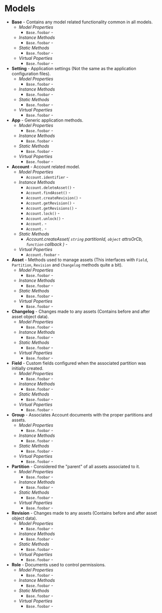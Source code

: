 # Models
- **Base** - Contains any model related functionality common in all models.
  - *Model Properties*
    - `Base.foobar` -  
  - *Instance Methods*
    - `Base.foobar` - 
  - *Static Methods*
    - `Base.foobar` - 
  - *Virtual Poperties*
    - `Base.foobar` - 
- **Setting** - Application settings (Not the same as the application configuration files).
  - *Model Properties*
    - `Base.foobar` -  
  - *Instance Methods*
    - `Base.foobar` - 
  - *Static Methods*
    - `Base.foobar` - 
  - *Virtual Poperties*
    - `Base.foobar` - 
- **App** - Generic application methods.
  - *Model Properties*
    - `Base.foobar` -  
  - *Instance Methods*
    - `Base.foobar` - 
  - *Static Methods*
    - `Base.foobar` - 
  - *Virtual Poperties*
    - `Base.foobar` - 
- **Account** - Account related model.
  - *Model Properties*
    - `Account.identifier` -  
  - *Instance Methods*
    - `Account.deleteAsset()` - 
    - `Account.findAsset()` - 
    - `Account.createRevision()` - 
    - `Account.getRevision()` - 
    - `Account.getRevisions()` - 
    - `Account.lock()` - 
    - `Account.unlock()` - 
    - `Account.` - 
    - `Account.` - 
  - *Static Methods*
    - *Account.createAsset( `string` partitionId, `object` attrsOrCb, `function` callback )* - 
  - *Virtual Poperties*
    - `Account.foobar` - 
- **Asset** - Methods used to manage assets (This interfaces with `Field`, `Partition`, `Revision` and `Changelog` methods quite a bit).
  - *Model Properties*
    - `Base.foobar` -  
  - *Instance Methods*
    - `Base.foobar` - 
  - *Static Methods*
    - `Base.foobar` - 
  - *Virtual Poperties*
    - `Base.foobar` - 
- **Changelog** - Changes made to any assets (Contains before and after asset object data).
  - *Model Properties*
    - `Base.foobar` -  
  - *Instance Methods*
    - `Base.foobar` - 
  - *Static Methods*
    - `Base.foobar` - 
  - *Virtual Poperties*
    - `Base.foobar` - 
- **Field** - Custom fields configured when the associated partition was initially created.
  - *Model Properties*
    - `Base.foobar` -  
  - *Instance Methods*
    - `Base.foobar` - 
  - *Static Methods*
    - `Base.foobar` - 
  - *Virtual Poperties*
    - `Base.foobar` - 
- **Group** - Associates Account documents with the proper partitions and assets.
  - *Model Properties*
    - `Base.foobar` -  
  - *Instance Methods*
    - `Base.foobar` - 
  - *Static Methods*
    - `Base.foobar` - 
  - *Virtual Poperties*
    - `Base.foobar` - 
- **Partition** - Considered the "parent" of all assets associated to it.
  - *Model Properties*
    - `Base.foobar` -  
  - *Instance Methods*
    - `Base.foobar` - 
  - *Static Methods*
    - `Base.foobar` - 
  - *Virtual Poperties*
    - `Base.foobar` - 
- **Revision** - Changes made to any assets (Contains before and after asset object data).
  - *Model Properties*
    - `Base.foobar` -  
  - *Instance Methods*
    - `Base.foobar` - 
  - *Static Methods*
    - `Base.foobar` - 
  - *Virtual Poperties*
    - `Base.foobar` - 
- **Role** - Documents used to control permissions.
  - *Model Properties*
    - `Base.foobar` -  
  - *Instance Methods*
    - `Base.foobar` - 
  - *Static Methods*
    - `Base.foobar` - 
  - *Virtual Poperties*
    - `Base.foobar` - 
